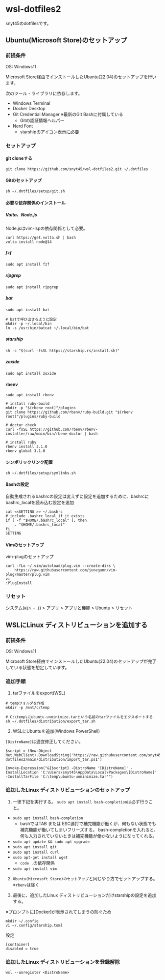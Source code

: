 # wsl-dotfiles2
snyt45のdotfilesです。

## Ubuntu(Microsoft Store)のセットアップ

### 前提条件

OS: Windows11

Microsoft Store経由でインストールしたUbuntu(22.04)のセットアップを行います。

次のツール・ライブラリに依存します。

- Windows Terminal
- Docker Desktop
- Git Credential Manager ※最新のGit Bashに付属している
  - Gitの認証情報ヘルパー
- Nerd Font
	- starshipのアイコン表示に必要

### セットアップ

#### git cloneする

```
git clone https://github.com/snyt45/wsl-dotfiles2.git ~/.dotfiles
```

#### Gitのセットアップ

```
sh ~/.dotfiles/setup/git.sh
```

#### 必要な依存関係のインストール

##### Volta、Node.js

Node.jsはvim-lspの依存関係として必要。

```
curl https://get.volta.sh | bash
volta install node@14
```

##### fzf

```
sudo apt install fzf
```

##### ripgrep

```
sudo apt install ripgrep
```

##### bat

```
sudo apt install bat

# batで呼び出せるように設定
mkdir -p ~/.local/bin
ln -s /usr/bin/batcat ~/.local/bin/bat
```

##### starship

```
sh -c "$(curl -fsSL https://starship.rs/install.sh)"
```

##### zoxide

```
sudo apt install zoxide
```

#### rbenv

```
sudo apt install rbenv

# install ruby-build
mkdir -p "$(rbenv root)"/plugins
git clone https://github.com/rbenv/ruby-build.git "$(rbenv root)"/plugins/ruby-build

# doctor check
curl -fsSL https://github.com/rbenv/rbenv-installer/raw/main/bin/rbenv-doctor | bash

# install ruby
rbenv install 3.1.0
rbenv global 3.1.0
```

#### シンボリックリンク配置

```
sh ~/.dotfiles/setup/symlinks.sh
```

#### Bashの設定

自動生成されるbashrcの設定は変えずに設定を追加するために、bashrcにbashrc_localを読み込む設定を追加

```
cat <<SETTING >> ~/.bashrc
# include .bashrc_local if it exists
if [ -f "$HOME/.bashrc_local" ]; then
    . "$HOME/.bashrc_local"
fi
SETTING
```

#### Vimのセットアップ

vim-plugのセットアップ

```
curl -fLo ~/.vim/autoload/plug.vim --create-dirs \
    https://raw.githubusercontent.com/junegunn/vim-plug/master/plug.vim
vi
:PlugInstall
```

### リセット
システム(`WIn + I`) > アプリ > アプリと機能 > Ubuntu > リセット

## WSLにLinux ディストリビューションを追加する

### 前提条件

OS: Windows11

Microsoft Store経由でインストールしたUbuntu(22.04)のセットアップが完了している状態を想定しています。

### 追加手順

1. tarファイルをexport(WSL)

```
# tempフォルダを作成
mkdir -p /mnt/c/temp

# C:\temp\にubuntu-unminimize.tarという名前のtarファイルをエクスポートする
sh ~/.dotfiles/distribution/export_tar.sh
```

2. WSLにUbuntuを追加(Windows PowerShell)

`[DistroName]`は適宜修正してください。

```
$script = (New-Object Net.WebClient).DownloadString('https://raw.githubusercontent.com/snyt45/wsl-dotfiles2/main/distribution/import_tar.ps1')

Invoke-Expression("&{$script} -DistroName '[DistroName]' -InstallLocation 'C:\Users\snyt45\AppData\Local\Packages\[DistroName]' -InstallTarFile 'C:\temp\ubuntu-unminimize.tar'")
```

### 追加したLinux ディストリビューションのセットアップ

1. 一律下記を実行する。
`sudo apt install bash-completion`は必ず行うこと。

- `sudo apt install bash-completion`
  - bashではTAB または ESC連打で補完機能が働くが、何もない状態でも補完機能が働いてしまいフリーズする。
bash-completionを入れると、何も入力されていないときは補完機能が働かないようになってくれる。
- `sudo apt update && sudo apt upgrade`
- `sudo apt install git`
- `sudo apt install curl`
- `sudo apt-get install wget`
  - `code .`の依存関係
- `sudo apt install vim`


2. `Ubuntu(Microsoft Store)のセットアップ`と同じやり方でセットアップする。 ※`rbenv`は除く

3. 最後に、追加したLinux ディストリビューションだけstarshipの設定を追加する。

※プロンプトに[Docker]が表示されてしまうの防ぐため

```
mkdir ~/.config
vi ~/.config/starship.toml
```

設定
```
[container]
disabled = true
```

### 追加したLinux ディストリビューションを登録解除

```
wsl --unregister <DistroName>
```
